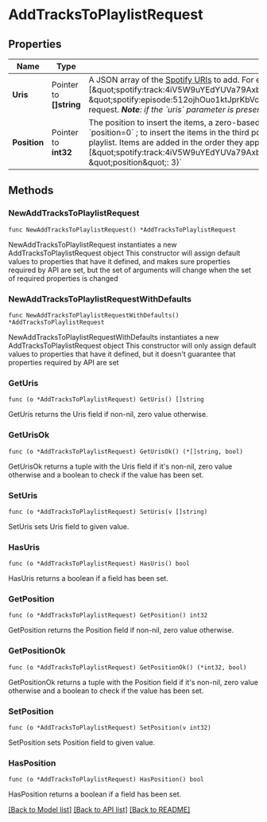 # AddTracksToPlaylistRequest

## Properties

Name | Type | Description | Notes
------------ | ------------- | ------------- | -------------
**Uris** | Pointer to **[]string** | A JSON array of the [Spotify URIs](/documentation/web-api/#spotify-uris-and-ids) to add. For example: &#x60;{\&quot;uris\&quot;: [\&quot;spotify:track:4iV5W9uYEdYUVa79Axb7Rh\&quot;,\&quot;spotify:track:1301WleyT98MSxVHPZCA6M\&quot;, \&quot;spotify:episode:512ojhOuo1ktJprKbVcKyQ\&quot;]}&#x60;&lt;br&gt;A maximum of 100 items can be added in one request. _**Note**: if the &#x60;uris&#x60; parameter is present in the query string, any URIs listed here in the body will be ignored._  | [optional] 
**Position** | Pointer to **int32** | The position to insert the items, a zero-based index. For example, to insert the items in the first position: &#x60;position&#x3D;0&#x60; ; to insert the items in the third position: &#x60;position&#x3D;2&#x60;. If omitted, the items will be appended to the playlist. Items are added in the order they appear in the uris array. For example: &#x60;{\&quot;uris\&quot;: [\&quot;spotify:track:4iV5W9uYEdYUVa79Axb7Rh\&quot;,\&quot;spotify:track:1301WleyT98MSxVHPZCA6M\&quot;], \&quot;position\&quot;: 3}&#x60;  | [optional] 

## Methods

### NewAddTracksToPlaylistRequest

`func NewAddTracksToPlaylistRequest() *AddTracksToPlaylistRequest`

NewAddTracksToPlaylistRequest instantiates a new AddTracksToPlaylistRequest object
This constructor will assign default values to properties that have it defined,
and makes sure properties required by API are set, but the set of arguments
will change when the set of required properties is changed

### NewAddTracksToPlaylistRequestWithDefaults

`func NewAddTracksToPlaylistRequestWithDefaults() *AddTracksToPlaylistRequest`

NewAddTracksToPlaylistRequestWithDefaults instantiates a new AddTracksToPlaylistRequest object
This constructor will only assign default values to properties that have it defined,
but it doesn't guarantee that properties required by API are set

### GetUris

`func (o *AddTracksToPlaylistRequest) GetUris() []string`

GetUris returns the Uris field if non-nil, zero value otherwise.

### GetUrisOk

`func (o *AddTracksToPlaylistRequest) GetUrisOk() (*[]string, bool)`

GetUrisOk returns a tuple with the Uris field if it's non-nil, zero value otherwise
and a boolean to check if the value has been set.

### SetUris

`func (o *AddTracksToPlaylistRequest) SetUris(v []string)`

SetUris sets Uris field to given value.

### HasUris

`func (o *AddTracksToPlaylistRequest) HasUris() bool`

HasUris returns a boolean if a field has been set.

### GetPosition

`func (o *AddTracksToPlaylistRequest) GetPosition() int32`

GetPosition returns the Position field if non-nil, zero value otherwise.

### GetPositionOk

`func (o *AddTracksToPlaylistRequest) GetPositionOk() (*int32, bool)`

GetPositionOk returns a tuple with the Position field if it's non-nil, zero value otherwise
and a boolean to check if the value has been set.

### SetPosition

`func (o *AddTracksToPlaylistRequest) SetPosition(v int32)`

SetPosition sets Position field to given value.

### HasPosition

`func (o *AddTracksToPlaylistRequest) HasPosition() bool`

HasPosition returns a boolean if a field has been set.


[[Back to Model list]](../README.md#documentation-for-models) [[Back to API list]](../README.md#documentation-for-api-endpoints) [[Back to README]](../README.md)


